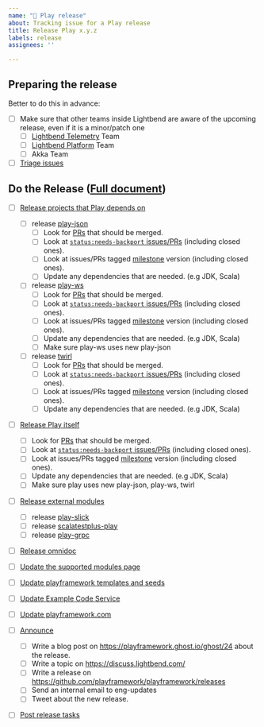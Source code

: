 ```yaml
---
name: "🚢 Play release"
about: Tracking issue for a Play release
title: Release Play x.y.z
labels: release
assignees: ''

---
```


## Preparing the release

Better to do this in advance:

* [ ] Make sure that other teams inside Lightbend are aware of the upcoming release, even if it is a minor/patch one
  * [ ] [Lightbend Telemetry](https://developer.lightbend.com/docs/telemetry/current/home.html) Team
  * [ ] [Lightbend Platform](https://www.lightbend.com/lightbend-platform) Team
  * [ ] Akka Team
* [ ] [Triage issues][]

## Do the Release ([Full document](https://github.com/playframework/play-meta/blob/master/releasing/play.md))

* [ ] [Release projects that Play depends on][]
  * [ ] release [play-json][]
    * [ ] Look for [PRs][play-json/prs] that should be merged.
    * [ ] Look at [`status:needs-backport` issues/PRs][play-json/ports] (including closed ones).
    * [ ] Look at issues/PRs tagged [milestone][play-json/milestones] version (including closed ones).
    * [ ] Update any dependencies that are needed. (e.g JDK, Scala)
  * [ ] release [play-ws][]
    * [ ] Look for [PRs][play-ws/prs] that should be merged.
    * [ ] Look at [`status:needs-backport` issues/PRs][play-ws/ports] (including closed ones).
    * [ ] Look at issues/PRs tagged [milestone][play-ws/milestones] version (including closed ones).
    * [ ] Update any dependencies that are needed. (e.g JDK, Scala)
    * [ ] Make sure play-ws uses new play-json
  * [ ] release [twirl][]
    * [ ] Look for [PRs][twirl/prs] that should be merged.
    * [ ] Look at [`status:needs-backport` issues/PRs][twirl/ports] (including closed ones).
    * [ ] Look at issues/PRs tagged [milestone][twirl/milestones] version (including closed ones).
    * [ ] Update any dependencies that are needed. (e.g JDK, Scala)

* [ ] [Release Play itself][]
    * [ ] Look for [PRs][play/prs] that should be merged.
    * [ ] Look at [`status:needs-backport` issues/PRs][play/ports] (including closed ones).
    * [ ] Look at issues/PRs tagged [milestone][play/milestones] version (including closed ones).
    * [ ] Update any dependencies that are needed. (e.g JDK, Scala)
    * [ ] Make sure play uses new play-json, play-ws, twirl

* [ ] [Release external modules][]
  * [ ] release [play-slick][]
  * [ ] release [scalatestplus-play][]
  * [ ] release [play-grpc][]

* [ ] [Release omnidoc][]

* [ ] [Update the supported modules page][]
* [ ] [Update playframework templates and seeds][]
* [ ] [Update Example Code Service][]
* [ ] [Update playframework.com][]

* [ ] [Announce][]
  * [ ] Write a blog post on <https://playframework.ghost.io/ghost/24> about the release.
  * [ ] Write a topic on <https://discuss.lightbend.com/>
  * [ ] Write a release on <https://github.com/playframework/playframework/releases>
  * [ ] Send an internal email to eng-updates
  * [ ] Tweet about the new release.

* [ ] [Post release tasks][]

[Triage issues]: https://github.com/issues?utf8=%E2%9C%93&q=label%3Atriage+org%3Aplayframework+archived%3Afalse+
[Release projects that Play depends on]: https://github.com/playframework/play-meta/blob/master/releasing/play.md#step-0---release-projects-that-play-depends-on-play-json-play-ws-twirl
[Release Play itself]: https://github.com/playframework/play-meta/blob/master/releasing/play.md#step-1---release-play-itself
[Release external modules]: https://github.com/playframework/play-meta/blob/master/releasing/play.md#step-2---release-external-modules
[Release omnidoc]: https://github.com/playframework/play-meta/blob/master/releasing/play.md#step-3---release-omnidoc
[Update the supported modules page]: https://github.com/playframework/play-meta/blob/master/releasing/play.md#step-4---update-playframework-templates-and-seeds
[Update playframework templates and seeds]: https://github.com/playframework/play-meta/blob/master/releasing/play.md#step-4---update-playframework-templates-and-seeds
[Update Example Code Service]: https://github.com/playframework/play-meta/blob/master/releasing/play.md#step-5---update-example-code-service
[Update playframework.com]: https://github.com/playframework/play-meta/blob/master/releasing/play.md#step-6---update-playframeworkcom
[Announce]: https://github.com/playframework/play-meta/blob/master/releasing/play.md#step-7---announce
[Post release tasks]: https://github.com/playframework/play-meta/blob/master/releasing/play.md#step-8---post-release-tasks

[play-grpc]: https://github.com/playframework/play-grpc
[play-json]: https://github.com/playframework/play-json
[play-slick]: https://github.com/playframework/play-slick
[play-ws]: https://github.com/playframework/play-ws
[scalatestplus-play]: https://github.com/playframework/scalatestplus-play
[twirl]: https://github.com/playframework/twirl

[play-json/prs]: https://github.com/playframework/play-json/pulls
[play-json/ports]: https://github.com/playframework/play-json/pulls?q=label%3Astatus%3Aneeds-backport+label%3Astatus%3Aneeds-backport-2.6+label%3Astatus%3Aneeds-forwardport+sort%3Aupdated-desc
[play-json/milestones]: https://github.com/playframework/play-json/milestones?direction=asc&sort=due_date

[play-ws/prs]: https://github.com/playframework/play-ws/pulls
[play-ws/ports]: https://github.com/playframework/play-ws/pulls?q=label%3Astatus%3Aneeds-backport+label%3Astatus%3Aneeds-backport-1.1+label%3Astatus%3Aneeds-forwardport+sort%3Aupdated-desc
[play-ws/milestones]: https://github.com/playframework/play-ws/milestones?direction=asc&sort=due_date

[twirl/prs]: https://github.com/playframework/twirl/pulls
[twirl/ports]: https://github.com/playframework/twirl/pulls?q=label%3Astatus%3Aneeds-backport+label%3Astatus%3Aneeds-backport-1.3+label%3Astatus%3Aneeds-forwardport+sort%3Aupdated-desc
[twirl/milestones]: https://github.com/playframework/twirl/milestones?direction=asc&sort=due_date

[play/prs]: https://github.com/playframework/playframework/pulls
[play/ports]: https://github.com/playframework/playframework/pulls?q=label%3Astatus%3Aneeds-backport+label%3Astatus%3Aneeds-backport-2.6+label%3Astatus%3Aneeds-forwardport+sort%3Aupdated-desc
[play/milestones]: https://github.com/playframework/playframework/milestones?direction=asc&sort=due_date
